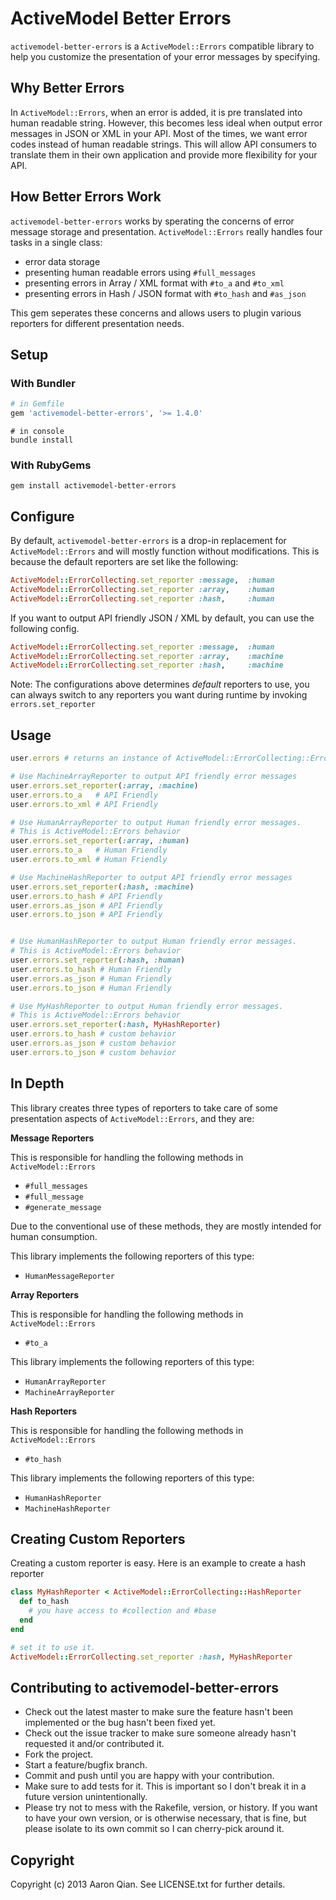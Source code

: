 # ActiveModel Better Errors

`activemodel-better-errors` is a `ActiveModel::Errors` compatible library to help you
customize the presentation of your error messages by specifying.

## Why Better Errors

In `ActiveModel::Errors`, when an error is added, it is pre translated into human readable string.
However, this becomes less ideal when output error messages in JSON or XML in your API.
Most of the times, we want error codes instead of human readable strings. This will allow
API consumers to translate them in their own application and provide more flexibility for your
API.

## How Better Errors Work

`activemodel-better-errors` works by sperating the concerns of error message storage and presentation.
`ActiveModel::Errors` really handles four tasks in a single class:

* error data storage
* presenting human readable errors using `#full_messages`
* presenting errors in Array / XML format with `#to_a` and `#to_xml`
* presenting errors in Hash / JSON format with `#to_hash` and `#as_json`

This gem seperates these concerns and allows users to plugin various reporters for different presentation needs.

## Setup

### With Bundler

```ruby
# in Gemfile
gem 'activemodel-better-errors', '>= 1.4.0'
```

```
# in console
bundle install
```

### With RubyGems

```
gem install activemodel-better-errors
```

## Configure

By default, `activemodel-better-errors` is a drop-in replacement for `ActiveModel::Errors`
and will mostly function without modifications. This is because the default reporters are set like the following:

```ruby
ActiveModel::ErrorCollecting.set_reporter :message,  :human
ActiveModel::ErrorCollecting.set_reporter :array,    :human
ActiveModel::ErrorCollecting.set_reporter :hash,     :human
```

If you want to output API friendly JSON / XML by default, you can use the following config.

```ruby
ActiveModel::ErrorCollecting.set_reporter :message,  :human
ActiveModel::ErrorCollecting.set_reporter :array,    :machine
ActiveModel::ErrorCollecting.set_reporter :hash,     :machine
```

Note: The configurations above determines *default* reporters to use, you can always switch to
any reporters you want during runtime by invoking `errors.set_reporter`

## Usage

```ruby
user.errors # returns an instance of ActiveModel::ErrorCollecting::Errors

# Use MachineArrayReporter to output API friendly error messages
user.errors.set_reporter(:array, :machine)
user.errors.to_a   # API Friendly
user.errors.to_xml # API Friendly

# Use HumanArrayReporter to output Human friendly error messages.
# This is ActiveModel::Errors behavior
user.errors.set_reporter(:array, :human)
user.errors.to_a   # Human Friendly
user.errors.to_xml # Human Friendly

# Use MachineHashReporter to output API friendly error messages
user.errors.set_reporter(:hash, :machine)
user.errors.to_hash # API Friendly
user.errors.as_json # API Friendly
user.errors.to_json # API Friendly


# Use HumanHashReporter to output Human friendly error messages.
# This is ActiveModel::Errors behavior
user.errors.set_reporter(:hash, :human)
user.errors.to_hash # Human Friendly
user.errors.as_json # Human Friendly
user.errors.to_json # Human Friendly

# Use MyHashReporter to output Human friendly error messages.
# This is ActiveModel::Errors behavior
user.errors.set_reporter(:hash, MyHashReporter)
user.errors.to_hash # custom behavior
user.errors.as_json # custom behavior
user.errors.to_json # custom behavior

```

## In Depth

This library creates three types of reporters to take care of
some presentation aspects of `ActiveModel::Errors`, and they are:

**Message Reporters**

This is responsible for handling the following methods in `ActiveModel::Errors`

* `#full_messages`
* `#full_message`
* `#generate_message`

Due to the conventional use of these methods, they are mostly intended for human consumption.

This library implements the following reporters of this type:

* `HumanMessageReporter`

**Array Reporters**

This is responsible for handling the following methods in `ActiveModel::Errors`

* `#to_a`

This library implements the following reporters of this type:

* `HumanArrayReporter`
* `MachineArrayReporter`

**Hash Reporters**

This is responsible for handling the following methods in `ActiveModel::Errors`

* `#to_hash`

This library implements the following reporters of this type:

* `HumanHashReporter`
* `MachineHashReporter`


## Creating Custom Reporters

Creating a custom reporter is easy. Here is an example to create a hash reporter

```ruby
class MyHashReporter < ActiveModel::ErrorCollecting::HashReporter
  def to_hash
    # you have access to #collection and #base
  end
end

# set it to use it.
ActiveModel::ErrorCollecting.set_reporter :hash, MyHashReporter
```

## Contributing to activemodel-better-errors

* Check out the latest master to make sure the feature hasn't been implemented or the bug hasn't been fixed yet.
* Check out the issue tracker to make sure someone already hasn't requested it and/or contributed it.
* Fork the project.
* Start a feature/bugfix branch.
* Commit and push until you are happy with your contribution.
* Make sure to add tests for it. This is important so I don't break it in a future version unintentionally.
* Please try not to mess with the Rakefile, version, or history. If you want to have your own version, or is otherwise necessary, that is fine, but please isolate to its own commit so I can cherry-pick around it.

## Copyright

Copyright (c) 2013 Aaron Qian. See LICENSE.txt for
further details.

